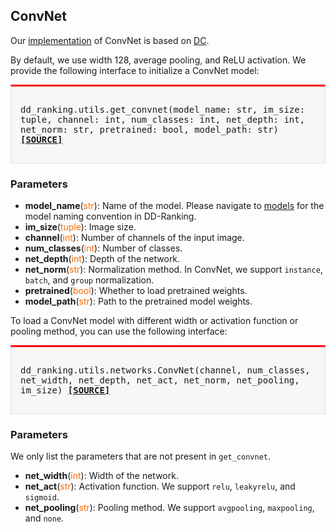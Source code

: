 ## ConvNet

Our [implementation](https://github.com/NUS-HPC-AI-Lab/DD-Ranking/blob/main/dd_ranking/utils/networks.py) of ConvNet is based on [DC](https://github.com/VICO-UoE/DatasetCondensation). 

By default, we use width 128, average pooling, and ReLU activation. We provide the following interface to initialize a ConvNet model:

<div style="background-color:#F7F7F7; padding:15px; border:1px solid #E0E0E0; border-top:3px solid #FF0000; font-family:monospace; font-size:14px;">

dd_ranking.utils.get_convnet(model_name: str, 
im_size: tuple, channel: int, num_classes: int, net_depth: int, net_norm: str, pretrained: bool, model_path: str)
[**[SOURCE]**](https://github.com/NUS-HPC-AI-Lab/DD-Ranking/blob/main/dd_ranking/utils/models.py)
</div>

### Parameters

- **model_name**(<span style="color:#FF6B00;">str</span>): Name of the model. Please navigate to [models](models/overview.md) for the model naming convention in DD-Ranking.
- **im_size**(<span style="color:#FF6B00;">tuple</span>): Image size.
- **channel**(<span style="color:#FF6B00;">int</span>): Number of channels of the input image.
- **num_classes**(<span style="color:#FF6B00;">int</span>): Number of classes.
- **net_depth**(<span style="color:#FF6B00;">int</span>): Depth of the network.
- **net_norm**(<span style="color:#FF6B00;">str</span>): Normalization method. In ConvNet, we support `instance`, `batch`, and `group` normalization.
- **pretrained**(<span style="color:#FF6B00;">bool</span>): Whether to load pretrained weights.
- **model_path**(<span style="color:#FF6B00;">str</span>): Path to the pretrained model weights.

To load a ConvNet model with different width or activation function or pooling method, you can use the following interface:

<div style="background-color:#F7F7F7; padding:15px; border:1px solid #E0E0E0; border-top:3px solid #FF0000; font-family:monospace; font-size:14px;">

dd_ranking.utils.networks.ConvNet(channel, num_classes, net_width, net_depth, net_act, net_norm, net_pooling, im_size)
[**[SOURCE]**](https://github.com/NUS-HPC-AI-Lab/DD-Ranking/blob/main/dd_ranking/utils/networks.py)
</div>

### Parameters
We only list the parameters that are not present in `get_convnet`.
- **net_width**(<span style="color:#FF6B00;">int</span>): Width of the network.
- **net_act**(<span style="color:#FF6B00;">str</span>): Activation function. We support `relu`, `leakyrelu`, and `sigmoid`.
- **net_pooling**(<span style="color:#FF6B00;">str</span>): Pooling method. We support `avgpooling`, `maxpooling`, and `none`.

